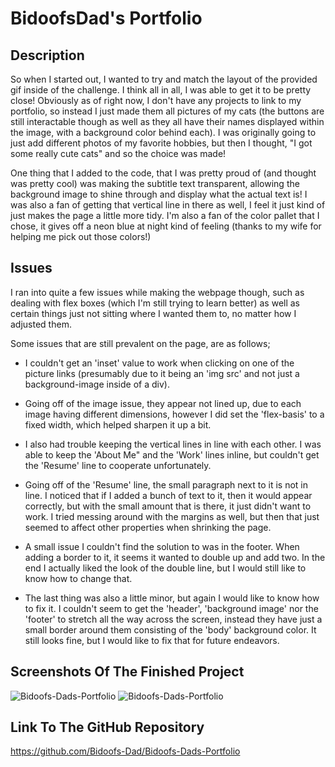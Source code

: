 # BidoofsDad's Portfolio

## Description

So when I started out, I wanted to try and match the layout of the provided gif inside of the challenge. I think all in all, I was able to get it to be pretty close! Obviously as of right now, I don't have any projects to link to my portfolio, so instead I just made them all pictures of my cats (the buttons are still interactable though as well as they all have their names displayed within the image, with a background color behind each). I was originally going to just add different photos of my favorite hobbies, but then I thought, "I got some really cute cats" and so the choice was made!

One thing that I added to the code, that I was pretty proud of (and thought was pretty cool) was making the subtitle text transparent, allowing the background image to shine through and display what the actual text is! I was also a fan of getting that vertical line in there as well, I feel it just kind of just makes the page a little more tidy. I'm also a fan of the color pallet that I chose, it gives off a neon blue at night kind of feeling (thanks to my wife for helping me pick out those colors!)

## Issues

I ran into quite a few issues while making the webpage though, such as dealing with flex boxes (which I'm still trying to learn better) as well as certain things just not sitting where I wanted them to, no matter how I adjusted them.

Some issues that are still prevalent on the page, are as follows;

* I couldn't get an 'inset' value to work when clicking on one of the picture links (presumably due to it being an 'img src' and not just a background-image inside of a div).

* Going off of the image issue, they appear not lined up, due to each image having different dimensions, however I did set the 'flex-basis' to a fixed width, which helped sharpen it up a bit.

* I also had trouble keeping the vertical lines in line with each other. I was able to keep the 'About Me" and the 'Work' lines inline, but couldn't get the 'Resume' line to cooperate unfortunately.

* Going off of the 'Resume' line, the small paragraph next to it is not in line. I noticed that if I added a bunch of text to it, then it would appear correctly, but with the small amount that is there, it just didn't want to work. I tried messing around with the margins as well, but then that just seemed to affect other properties when shrinking the page.

* A small issue I couldn't find the solution to was in the footer. When adding a border to it, it seems it wanted to double up and add two. In the end I actually liked the look of the double line, but I would still like to know how to change that.

* The last thing was also a little minor, but again I would like to know how to fix it. I couldn't seem to get the 'header', 'background image' nor the 'footer' to stretch all the way across the screen, instead they have just a small border around them consisting of the 'body' background color. It still looks fine, but I would like to fix that for future endeavors.

## Screenshots Of The Finished Project

![Bidoofs-Dads-Portfolio]()
![Bidoofs-Dads-Portfolio]()

## Link To The GitHub Repository

https://github.com/Bidoofs-Dad/Bidoofs-Dads-Portfolio